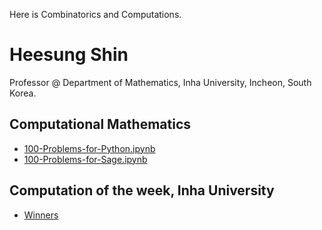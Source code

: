 Here is Combinatorics and Computations.

# Heesung Shin
Professor @ 
Department of Mathematics,
Inha University,
Incheon, South Korea.

## Computational Mathematics
* [100-Problems-for-Python.ipynb](https://nbviewer.org/github/ensual/ensual.github.io/blob/master/Computational_Math/100-Problems-for-Python.ipynb?flush_cache=true)
* [100-Problems-for-Sage.ipynb](https://nbviewer.org/github/ensual/ensual.github.io/blob/master/Computational_Math/100-Problems-for-Sage.ipynb?flush_cache=true)

## Computation of the week, Inha University
* [Winners](http://cow.inha.ac.kr/winner.php)
